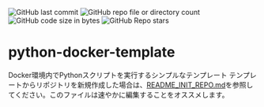 ![GitHub last commit](https://img.shields.io/github/last-commit/LevelCapTech/python-docker-template)
![GitHub repo file or directory count](https://img.shields.io/github/directory-file-count/LevelCapTech/python-docker-template)
![GitHub code size in bytes](https://img.shields.io/github/languages/code-size/LevelCapTech/python-docker-template)
![GitHub Repo stars](https://img.shields.io/github/stars/LevelCapTech/python-docker-template)

# python-docker-template
Docker環境内でPythonスクリプトを実行するシンプルなテンプレート
テンプレートからリポジトリを新規作成した場合は、[README_INIT_REPO.md](docs/README_INIT_REPO.md)を参照してください。このファイルは速やかに編集することをオススメします。